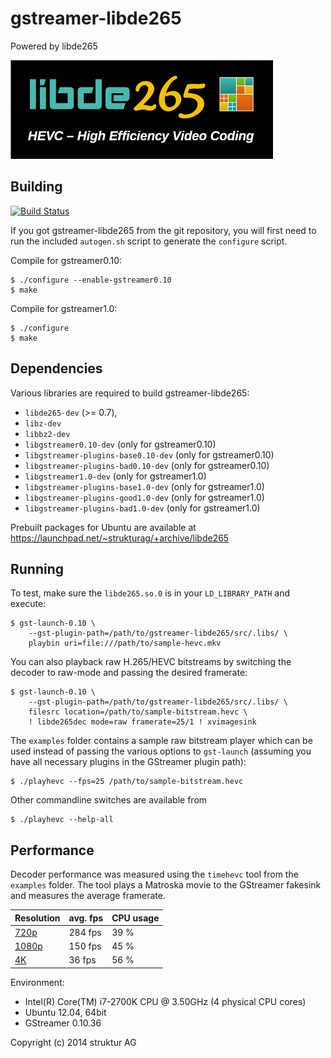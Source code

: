 # gstreamer-libde265

Powered by libde265

![powered by libde265](doc/libde265.png)

## Building

[![Build Status](https://travis-ci.org/strukturag/gstreamer-libde265.png?branch=master)](https://travis-ci.org/strukturag/gstreamer-libde265)

If you got gstreamer-libde265 from the git repository, you will first
need to run the included `autogen.sh` script to generate the `configure`
script.

Compile for gstreamer0.10:

    $ ./configure --enable-gstreamer0.10
    $ make

Compile for gstreamer1.0:

    $ ./configure
    $ make

## Dependencies

Various libraries are required to build gstreamer-libde265:
- `libde265-dev` (>= 0.7),
- `libz-dev`
- `libbz2-dev`
- `libgstreamer0.10-dev` (only for gstreamer0.10)
- `libgstreamer-plugins-base0.10-dev` (only for gstreamer0.10)
- `libgstreamer-plugins-bad0.10-dev` (only for gstreamer0.10)
- `libgstreamer1.0-dev` (only for gstreamer1.0)
- `libgstreamer-plugins-base1.0-dev` (only for gstreamer1.0)
- `libgstreamer-plugins-good1.0-dev` (only for gstreamer1.0)
- `libgstreamer-plugins-bad1.0-dev` (only for gstreamer1.0)

Prebuilt packages for Ubuntu are available at
https://launchpad.net/~strukturag/+archive/libde265

## Running

To test, make sure the `libde265.so.0` is in your `LD_LIBRARY_PATH` and
execute:

    $ gst-launch-0.10 \
        --gst-plugin-path=/path/to/gstreamer-libde265/src/.libs/ \
        playbin uri=file:///path/to/sample-hevc.mkv

You can also playback raw H.265/HEVC  bitstreams by switching the decoder
to raw-mode and passing the desired framerate:

    $ gst-launch-0.10 \
        --gst-plugin-path=/path/to/gstreamer-libde265/src/.libs/ \
        filesrc location=/path/to/sample-bitstream.hevc \
        ! libde265dec mode=raw framerate=25/1 ! xvimagesink

The `examples` folder contains a sample raw bitstream player which can
be used instead of passing the various options to `gst-launch` (assuming
you have all necessary plugins in the GStreamer plugin path):

    $ ./playhevc --fps=25 /path/to/sample-bitstream.hevc

Other commandline switches are available from

    $ ./playhevc --help-all

## Performance

Decoder performance was measured using the `timehevc` tool from the `examples`
folder. The tool plays a Matroska movie to the GStreamer fakesink and measures
the average framerate.

| Resolution        | avg. fps | CPU usage |
| ----------------- | -------- | --------- |
| [720p][1]         |  284 fps |      39 % |
| [1080p][2]        |  150 fps |      45 % |
| [4K][3]           |   36 fps |      56 % |

Environment:
- Intel(R) Core(TM) i7-2700K CPU @ 3.50GHz (4 physical CPU cores)
- Ubuntu 12.04, 64bit
- GStreamer 0.10.36

[1]: http://trailers.divx.com/hevc/TearsOfSteel_720p_24fps_27qp_831kbps_720p_GPSNR_41.65_HM11_2aud_7subs.mkv
[2]: http://trailers.divx.com/hevc/TearsOfSteel_1080p_24fps_27qp_1474kbps_GPSNR_42.29_HM11_2aud_7subs.mkv
[3]: http://trailers.divx.com/hevc/TearsOfSteel_4K_24fps_9500kbps_2aud_9subs.mkv

Copyright (c) 2014 struktur AG
